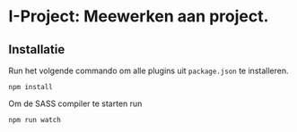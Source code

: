 # I-Project: Meewerken aan project.


## Installatie
Run het volgende commando om alle plugins uit `package.json` te installeren.
````
npm install
````

Om de SASS compiler te starten run
````
npm run watch
````